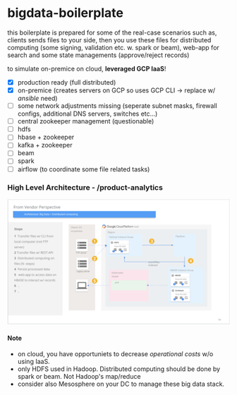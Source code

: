 # bigdata-boilerplate

this boilerplate is prepared for some of the real-case scenarios such as, clients sends files to your side, then you use these files for distributed computing (some signing, validation etc. w. spark or beam), web-app for search and some state managements (approve/reject records)

to simulate on-premice on cloud, **leveraged GCP IaaS**!

- [x] production ready (full distributed)
- [x] on-premice (creates servers on GCP so uses GCP CLI -> replace w/ _ansible_ need)
- [ ] some network adjustments missing (seperate subnet masks, firewall configs, additional DNS servers, switches etc...)
- [ ] central zookeeper management (questionable)
- [ ] hdfs
- [ ] hbase + zookeeper
- [ ] kafka + zookeeper
- [ ] beam
- [ ] spark
- [ ] airflow (to coordinate some file related tasks)

### High Level Architecture - /product-analytics

![Image](doc/big-data-architecture.png)

#### Note
- on cloud, you have opportuniets to decrease _operational costs_ w/o using IaaS. 
- only HDFS used in Hadoop. Distributed computing should be done by spark or beam. Not Hadoop's map/reduce
- consider also Mesosphere on your DC to manage these big data stack.

